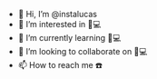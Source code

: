 - 👋 Hi, I’m @instalucas
- 👀 I’m interested in 🎵💻
- 🌱 I’m currently learning 🎵💻
- 💞️ I’m looking to collaborate on 🎵💻
- 📫 How to reach me ☎️

<!---
instalucas/instalucas is a ✨ special ✨ repository because its `README.md` (this file) appears on your GitHub profile.
You can click the Preview link to take a look at your changes.
--->
